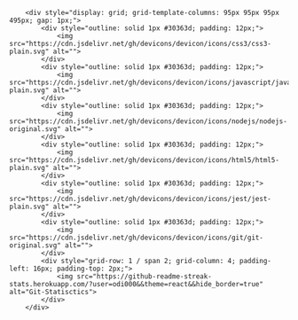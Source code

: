         <div style="display: grid; grid-template-columns: 95px 95px 95px 495px; gap: 1px;">
            <div style="outline: solid 1px #30363d; padding: 12px;">
                <img src="https://cdn.jsdelivr.net/gh/devicons/devicon/icons/css3/css3-plain.svg" alt="">
            </div>        
            <div style="outline: solid 1px #30363d; padding: 12px;">
                <img src="https://cdn.jsdelivr.net/gh/devicons/devicon/icons/javascript/javascript-plain.svg" alt="">
            </div>
            <div style="outline: solid 1px #30363d; padding: 12px;">
                <img src="https://cdn.jsdelivr.net/gh/devicons/devicon/icons/nodejs/nodejs-original.svg" alt="">
            </div>
            <div style="outline: solid 1px #30363d; padding: 12px;">
                <img src="https://cdn.jsdelivr.net/gh/devicons/devicon/icons/html5/html5-plain.svg" alt="">
            </div>
            <div style="outline: solid 1px #30363d; padding: 12px;">
                <img src="https://cdn.jsdelivr.net/gh/devicons/devicon/icons/jest/jest-plain.svg" alt="">
            </div>
            <div style="outline: solid 1px #30363d; padding: 12px;">
                <img src="https://cdn.jsdelivr.net/gh/devicons/devicon/icons/git/git-original.svg" alt="">
            </div>
            <div style="grid-row: 1 / span 2; grid-column: 4; padding-left: 16px; padding-top: 2px;">
                <img src="https://github-readme-streak-stats.herokuapp.com/?user=odi000&&theme=react&&hide_border=true" alt="Git-Statisctics">
            </div> 
        </div>
